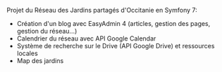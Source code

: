 Projet du Réseau des Jardins partagés d'Occitanie en Symfony 7:
- Création d'un blog avec EasyAdmin 4 (articles, gestion des pages, gestion du réseau...)
- Calendrier du réseau avec API Google Calendar
- Système de recherche sur le Drive (API Google Drive) et ressources locales
- Map des jardins
